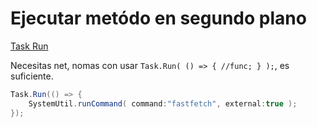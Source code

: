 # Ejecutar metódo en segundo plano

[Task Run](https://learn.microsoft.com/en-us/dotnet/api/system.threading.tasks.task.run?view=net-9.0)

Necesitas net, nomas con usar `Task.Run( () => { //func; } );`, es suficiente.
```csharp
Task.Run(() => {
    SystemUtil.runCommand( command:"fastfetch", external:true );
});
```
